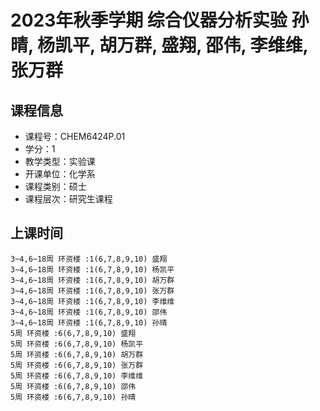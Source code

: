 # 2023年秋季学期 综合仪器分析实验 孙晴, 杨凯平, 胡万群, 盛翔, 邵伟, 李维维, 张万群






## 课程信息

- 课程号：CHEM6424P.01
- 学分：1
- 教学类型：实验课
- 开课单位：化学系
- 课程类别：硕士
- 课程层次：研究生课程

## 上课时间

```
3~4,6~18周 环资楼 :1(6,7,8,9,10) 盛翔
3~4,6~18周 环资楼 :1(6,7,8,9,10) 杨凯平
3~4,6~18周 环资楼 :1(6,7,8,9,10) 胡万群
3~4,6~18周 环资楼 :1(6,7,8,9,10) 张万群
3~4,6~18周 环资楼 :1(6,7,8,9,10) 李维维
3~4,6~18周 环资楼 :1(6,7,8,9,10) 邵伟
3~4,6~18周 环资楼 :1(6,7,8,9,10) 孙晴
5周 环资楼 :6(6,7,8,9,10) 盛翔
5周 环资楼 :6(6,7,8,9,10) 杨凯平
5周 环资楼 :6(6,7,8,9,10) 胡万群
5周 环资楼 :6(6,7,8,9,10) 张万群
5周 环资楼 :6(6,7,8,9,10) 李维维
5周 环资楼 :6(6,7,8,9,10) 邵伟
5周 环资楼 :6(6,7,8,9,10) 孙晴
```

